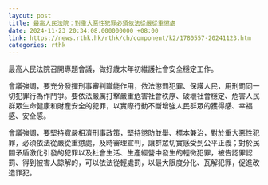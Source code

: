 ```yaml
---
layout: post
title: 最高人民法院：對重大惡性犯罪必須依法從嚴從重懲處
date: 2024-11-23 20:34:08.000000000 +08:00
link: https://news.rthk.hk/rthk/ch/component/k2/1780557-20241123.htm
categories: rthk
---
```


最高人民法院召開專題會議，做好歲末年初維護社會安全穩定工作。

會議強調，要充分發揮刑事審判職能作用，依法懲罰犯罪、保護人民，用刑罰同一切犯罪行為作鬥爭。要依法嚴厲打擊嚴重危害社會秩序、破壞社會穩定、危害人民群眾生命健康和財產安全的犯罪，以實際行動不斷增強人民群眾的獲得感、幸福感、安全感。

會議強調，要堅持寬嚴相濟刑事政策，堅持懲防並舉、標本兼治，對於重大惡性犯罪，必須依法從嚴從重懲處，及時審理宣判，讓群眾切實感受到公平正義；對於民間矛盾激化引發的犯罪以及社會生活、生產經營中發生的輕微犯罪，被告認罪認罰、得到被害人諒解的，可以依法從輕處罰，以最大限度分化、瓦解犯罪，促進改造罪犯。

